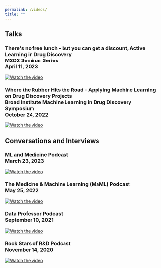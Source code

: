 ```yaml
---
permalink: /videos/
title: ""
---
```

## Talks

<h3>
There's no free lunch - but you can get a discount, Active Learning in Drug Discovery<br/>
M2D2 Seminar Series<br/>
April 11, 2023<br/>
</h3>
<a href="http://www.youtube.com/watch?feature=player_embedded&v=QsjyKuazFlA" target="_blank">
 <img src="http://img.youtube.com/vi/QsjyKuazFlA/hqdefault.jpg" alt="Watch the video" />
</a>


<h3>
Where the Rubber Hits the Road - Applying Machine Learning on Drug Discovery Projects<br/>
Broad Institute Machine Learning in Drug Discovery Symposium<br/>
October 24, 2022<br/>
</h3>
<a href="http://www.youtube.com/watch?feature=player_embedded&v=m2cbh2R9iU0" target="_blank">
 <img src="http://img.youtube.com/vi/m2cbh2R9iU0/hqdefault.jpg" alt="Watch the video" />
</a>

## Conversations and Interviews

<h3>
ML and Medicine Podcast<br/>
March 23, 2023<br/>
</h3>
<a href="http://www.youtube.com/watch?feature=player_embedded&v=t4uPXcFag4M" target="_blank">
 <img src="http://img.youtube.com/vi/t4uPXcFag4M/hqdefault.jpg" alt="Watch the video" />
</a>


<h3>
The Medicine & Machine Learning (MaML) Podcast<br/>
May 25, 2022<br/>
</h3>
<a href="http://www.youtube.com/watch?feature=player_embedded&v=csXpvcPPHD0" target="_blank">
 <img src="http://img.youtube.com/vi/csXpvcPPHD0/hqdefault.jpg" alt="Watch the video" />
</a>



<h3>
Data Professor Podcast<br/>
September 10, 2021<br/>
</h3>
<a href="http://www.youtube.com/watch?feature=player_embedded&v=9zBzLkuFz8k" target="_blank">
 <img src="http://img.youtube.com/vi/9zBzLkuFz8k/hqdefault.jpg" alt="Watch the video" />
</a>


<h3>
Rock Stars of R&D Podcast<br/>
November 14, 2020<br/>
</h3>
<a href="http://www.youtube.com/watch?feature=player_embedded&v=Cy_zLRpcBPw" target="_blank">
 <img src="http://img.youtube.com/vi/Cy_zLRpcBPw/hqdefault.jpg" alt="Watch the video" />
</a>
